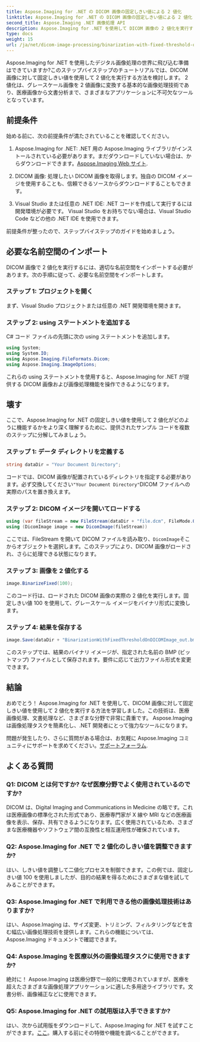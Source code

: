 ```yaml
---
title: Aspose.Imaging for .NET の DICOM 画像の固定しきい値による 2 値化
linktitle: Aspose.Imaging for .NET の DICOM 画像の固定しきい値による 2 値化
second_title: Aspose.Imaging .NET 画像処理 API
description: Aspose.Imaging for .NET を使用して DICOM 画像の 2 値化を実行する方法を学習します。コード例を含むステップバイステップのガイド。
type: docs
weight: 15
url: /ja/net/dicom-image-processing/binarization-with-fixed-threshold-on-dicom-image/
---
```

Aspose.Imaging for .NET を使用したデジタル画像処理の世界に飛び込む準備はできていますか?このステップバイステップのチュートリアルでは、DICOM 画像に対して固定しきい値を使用して 2 値化を実行する方法を検討します。 2 値化は、グレースケール画像を 2 値画像に変換する基本的な画像処理技術であり、医療画像から文書分析まで、さまざまなアプリケーションに不可欠なツールとなっています。

## 前提条件

始める前に、次の前提条件が満たされていることを確認してください。

1.  Aspose.Imaging for .NET: .NET 用の Aspose.Imaging ライブラリがインストールされている必要があります。まだダウンロードしていない場合は、からダウンロードできます。[Aspose.Imaging Web サイト](https://releases.aspose.com/imaging/net/).

2. DICOM 画像: 処理したい DICOM 画像を取得します。独自の DICOM イメージを使用することも、信頼できるソースからダウンロードすることもできます。

3. Visual Studio または任意の .NET IDE: .NET コードを作成して実行するには開発環境が必要です。 Visual Studio をお持ちでない場合は、Visual Studio Code などの他の .NET IDE を使用できます。

前提条件が整ったので、ステップバイステップのガイドを始めましょう。

## 必要な名前空間のインポート

DICOM 画像で 2 値化を実行するには、適切な名前空間をインポートする必要があります。次の手順に従って、必要な名前空間をインポートします。

### ステップ 1: プロジェクトを開く

まず、Visual Studio プロジェクトまたは任意の .NET 開発環境を開きます。

### ステップ 2: using ステートメントを追加する

C# コード ファイルの先頭に次の using ステートメントを追加します。

```csharp
using System;
using System.IO;
using Aspose.Imaging.FileFormats.Dicom;
using Aspose.Imaging.ImageOptions;
```

これらの using ステートメントを使用すると、Aspose.Imaging for .NET が提供する DICOM 画像および画像処理機能を操作できるようになります。

## 壊す

ここで、Aspose.Imaging for .NET の固定しきい値を使用して 2 値化がどのように機能するかをより深く理解するために、提供されたサンプル コードを複数のステップに分解してみましょう。

### ステップ 1: データ ディレクトリを定義する

```csharp
string dataDir = "Your Document Directory";
```

コードでは、DICOM 画像が配置されているディレクトリを指定する必要があります。必ず交換してください`"Your Document Directory"`DICOM ファイルへの実際のパスを置き換えます。

### ステップ 2: DICOM イメージを開いてロードする

```csharp
using (var fileStream = new FileStream(dataDir + "file.dcm", FileMode.Open, FileAccess.Read))
using (DicomImage image = new DicomImage(fileStream))
```

ここでは、FileStream を開いて DICOM ファイルを読み取り、`DicomImage`そこからオブジェクトを選択します。このステップにより、DICOM 画像がロードされ、さらに処理できる状態になります。

### ステップ 3: 画像を 2 値化する

```csharp
image.BinarizeFixed(100);
```

このコード行は、ロードされた DICOM 画像の実際の 2 値化を実行します。固定しきい値 100 を使用して、グレースケール イメージをバイナリ形式に変換します。

### ステップ 4: 結果を保存する

```csharp
image.Save(dataDir + "BinarizationWithFixedThresholdOnDICOMImage_out.bmp", new BmpOptions());
```

このステップでは、結果のバイナリ イメージが、指定された名前の BMP (ビットマップ) ファイルとして保存されます。要件に応じて出力ファイル形式を変更できます。

## 結論

おめでとう！ Aspose.Imaging for .NET を使用して、DICOM 画像に対して固定しきい値を使用して 2 値化を実行する方法を学習しました。この技術は、医療画像処理、文書処理など、さまざまな分野で非常に貴重です。 Aspose.Imaging は画像処理タスクを簡素化し、.NET 開発者にとって強力なツールになります。

問題が発生したり、さらに質問がある場合は、お気軽に Aspose.Imaging コミュニティにサポートを求めてください。[サポートフォーラム](https://forum.aspose.com/).

## よくある質問

### Q1: DICOM とは何ですか? なぜ医療分野でよく使用されているのですか?

DICOM は、Digital Imaging and Communications in Medicine の略です。これは医療画像の標準化された形式であり、医療専門家が X 線や MRI などの医療画像を表示、保存、共有できるようになります。広く使用されているため、さまざまな医療機器やソフトウェア間の互換性と相互運用性が確保されています。

### Q2: Aspose.Imaging for .NET で 2 値化のしきい値を調整できますか?

はい、しきい値を調整して二値化プロセスを制御できます。この例では、固定しきい値 100 を使用しましたが、目的の結果を得るためにさまざまな値を試してみることができます。

### Q3: Aspose.Imaging for .NET で利用できる他の画像処理技術はありますか?

はい、Aspose.Imaging は、サイズ変更、トリミング、フィルタリングなどを含む幅広い画像処理技術を提供します。これらの機能については、Aspose.Imaging ドキュメントで確認できます。

### Q4: Aspose.Imaging を医療以外の画像処理タスクに使用できますか?

絶対に！ Aspose.Imaging は医療分野で一般的に使用されていますが、医療を超えたさまざまな画像処理アプリケーションに適した多用途ライブラリです。文書分析、画像補正などに使用できます。

### Q5: Aspose.Imaging for .NET の試用版は入手できますか?

はい、次から試用版をダウンロードして、Aspose.Imaging for .NET を試すことができます。[ここ](https://releases.aspose.com/)。購入する前にその特徴や機能を調べることができます。
